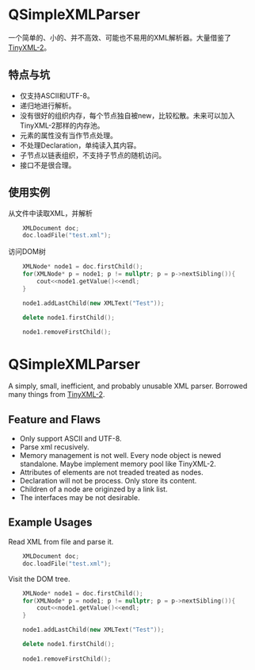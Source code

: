 # QSimpleXMLParser
一个简单的、小的、并不高效、可能也不易用的XML解析器。大量借鉴了[TinyXML-2](https://github.com/leethomason/tinyxml2)。  

## 特点与坑
* 仅支持ASCII和UTF-8。
* 递归地进行解析。
* 没有很好的组织内存，每个节点独自被new，比较松散。未来可以加入TinyXML-2那样的内存池。
* 元素的属性没有当作节点处理。
* 不处理Declaration，单纯读入其内容。
* 子节点以链表组织，不支持子节点的随机访问。
* 接口不是很合理。

## 使用实例
从文件中读取XML，并解析
```c++
    XMLDocument doc;
    doc.loadFile("test.xml");
```
访问DOM树
```c++
    XMLNode* node1 = doc.firstChild();
    for(XMLNode* p = node1; p != nullptr; p = p->nextSibling()){
        cout<<node1.getValue()<<endl;
    }

    node1.addLastChild(new XMLText("Test"));

    delete node1.firstChild();
    
    node1.removeFirstChild();
```

# QSimpleXMLParser
A simply, small, inefficient, and probably unusable XML parser. Borrowed many things from [TinyXML-2](https://github.com/leethomason/tinyxml2).  

## Feature and Flaws
* Only support ASCII and UTF-8.
* Parse xml recusively.
* Memory management is not well. Every node object is newed standalone. Maybe implement memory pool like TinyXML-2.
* Attributes of elements are not treaded treated as nodes.
* Declaration will not be process. Only store its content.
* Children of a node are originzed by a link list.
* The interfaces may be not desirable.

## Example Usages
Read XML from file and parse it.
```c++
    XMLDocument doc;
    doc.loadFile("test.xml");
```
Visit the DOM tree.
```c++
    XMLNode* node1 = doc.firstChild();
    for(XMLNode* p = node1; p != nullptr; p = p->nextSibling()){
        cout<<node1.getValue()<<endl;
    }

    node1.addLastChild(new XMLText("Test"));

    delete node1.firstChild();
    
    node1.removeFirstChild();
```